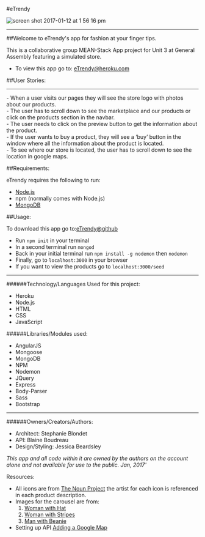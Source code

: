 #eTrendy

![screen shot 2017-01-12 at 1 56 16 pm](https://cloud.githubusercontent.com/assets/22794560/21908448/fe86f728-d8d0-11e6-8ec6-cd3c1af42315.png)
<hr>

##Welcome to eTrendy's app for fashion at your finger tips.<br>

This is a collaborative group MEAN-Stack App project for Unit 3 at General Assembly featuring a simulated store.


- To view this app go to: [eTrendy@heroku.com](https://etrendy-app.herokuapp.com/)




##User Stories:
<hr>
- When a user visits our pages they will see the store logo with photos about our products.<br>
- The user has to scroll down to see the marketplace and our products or click on the products section in the navbar.<br>
- The user needs to click on the preview button to get the information about the product.<br>
- If the user wants to buy a product, they will see a ‘buy’ button in the window where all the information about the product is located.<br>
- To see where our store is located, the user has to scroll down to see the location in google maps.<br>




##Requirements:

eTrendy requires the following to run:<br>

- [Node.js](https://nodejs.org/en/)<br>
- npm (normally comes with Node.js)<br>
- [MongoDB](https://www.mongodb.com)




##Usage:

To download this app go to:[eTrendy@github](https://github.com/jeska706/MEAN_App)<br>

- Run `npm init` in your terminal<br>
- In a second terminal run `mongod`<br>
- Back in your initial terminal run `npm install -g nodemon` then `nodemon`<br>
- Finally, go to `localhost:3000` in your browser<br>
- If you want to view the products go to `localhost:3000/seed`<br>




<hr>
######Technology/Languages Used for this project:

- Heroku<br>
- Node.js<br>
- HTML<br>
- CSS<br>
- JavaScript<br>




######Libraries/Modules used:

- AngularJS<br>
- Mongoose<br>
- MongoDB<br>
- NPM<br>
- Nodemon<br>
- JQuery<br>
- Express<br>
- Body-Parser<br>
- Sass<br>
- Bootstrap<br>




<hr>
######Owners/Creators/Authors:

- Architect: Stephanie Blondet<br>
- API: Blaine Boudreau<br>
- Design/Styling: Jessica Beardsley<br>

_This app and all code within it are owned by the authors on the account alone and not available for use to the public. Jan, 2017'_

Resources:
- All icons are from [The Noun Project](https://thenounproject.com/) the artist for each icon is referenced in each product description.<br>
- Images for the carousel are from:<br>
  1. [Woman with Hat](https://www.pexels.com/photo/adult-attractive-beautiful-beauty-262226/)<br>
  2. [Woman with Stripes](https://www.pexels.com/photo/grayscale-photo-of-woman-in-turtle-neck-shirt-standing-in-front-of-window-blinds-47401/)<br>
  3. [Man with Beanie](https://www.pexels.com/photo/man-in-beanie-holding-his-shoulder-193355/)<br>
- Setting up API [Adding a Google Map](https://developers.google.com/maps/documentation/javascript/adding-a-google-map)<br>

